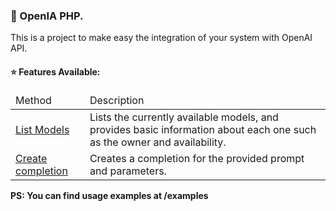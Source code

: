 ### 🐘 OpenIA PHP.

This is a project to make easy the integration of your system with OpenAI API.

#### ⭐ Features Available:

<table>
<thead>
    <td>Method</td>
    <td>Description</td>
</thead>
<tbody>

<tr>
    <td><a href="https://platform.openai.com/docs/api-reference/models/list">List Models</a></td>
    <td>Lists the currently available models, and provides basic information about each one such as the owner and availability.</td>    
</tr>

<tr>
    <td><a href="https://platform.openai.com/docs/api-reference/completions/create">Create completion</a></td>
    <td>Creates a completion for the provided prompt and parameters.</td>    
</tr>

</tbody>
</table>

<strong>PS: You can find usage examples at /examples</strong>